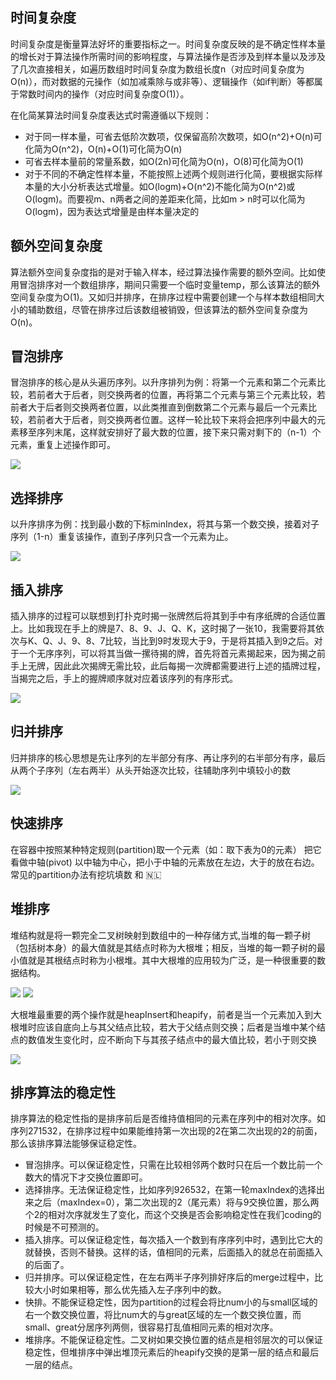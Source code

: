 <h2>时间复杂度</h2>
<p>时间复杂度是衡量算法好坏的重要指标之一。时间复杂度反映的是不确定性样本量的增长对于算法操作所需时间的影响程度，与算法操作是否涉及到样本量以及涉及了几次直接相关，如遍历数组时时间复杂度为数组长度n（对应时间复杂度为O(n)），而对数据的元操作（如加减乘除与或非等）、逻辑操作（如if判断）等都属于常数时间内的操作（对应时间复杂度O(1)）。
</p>
<p>在化简某算法时间复杂度表达式时需遵循以下规则：</p>

<ul>
    <li>对于同一样本量，可省去低阶次数项，仅保留高阶次数项，如O(n^2)+O(n)可化简为O(n^2)，O(n)+O(1)可化简为O(n)</li>
    <li>可省去样本量前的常量系数，如O(2n)可化简为O(n)，O(8)可化简为O(1)</li>
    <li>对于不同的不确定性样本量，不能按照上述两个规则进行化简，要根据实际样本量的大小分析表达式增量。如O(logm)+O(n^2)不能化简为O(n^2)或O(logm)。而要视m、n两者之间的差距来化简，比如m > n时可以化简为O(logm)，因为表达式增量是由样本量决定的</li>
</ul>

<h2>额外空间复杂度</h2>
<p>算法额外空间复杂度指的是对于输入样本，经过算法操作需要的额外空间。比如使用冒泡排序对一个数组排序，期间只需要一个临时变量temp，那么该算法的额外空间复杂度为O(1)。又如归并排序，在排序过程中需要创建一个与样本数组相同大小的辅助数组，尽管在排序过后该数组被销毁，但该算法的额外空间复杂度为O(n)。</p>


<h2>冒泡排序</h2>
<p>冒泡排序的核心是从头遍历序列。以升序排列为例：将第一个元素和第二个元素比较，若前者大于后者，则交换两者的位置，再将第二个元素与第三个元素比较，若前者大于后者则交换两者位置，以此类推直到倒数第二个元素与最后一个元素比较，若前者大于后者，则交换两者位置。这样一轮比较下来将会把序列中最大的元素移至序列末尾，这样就安排好了最大数的位置，接下来只需对剩下的（n-1）个元素，重复上述操作即可。</p>

![](https://user-gold-cdn.xitu.io/2019/2/19/169045adb8cae9fd?imageView2/0/w/1280/h/960/format/webp/ignore-error/1)

<h2>选择排序</h2>
<p>以升序排序为例：找到最小数的下标minIndex，将其与第一个数交换，接着对子序列（1-n）重复该操作，直到子序列只含一个元素为止。</p>

![](https://user-gold-cdn.xitu.io/2019/2/19/169045adc21bc014?imageView2/0/w/1280/h/960/format/webp/ignore-error/1)

<h2>插入排序</h2>
<p>插入排序的过程可以联想到打扑克时揭一张牌然后将其到手中有序纸牌的合适位置上。比如我现在手上的牌是7、8、9、J、Q、K，这时揭了一张10，我需要将其依次与K、Q、J、9、8、7比较，当比到9时发现大于9，于是将其插入到9之后。对于一个无序序列，可以将其当做一摞待揭的牌，首先将首元素揭起来，因为揭之前手上无牌，因此此次揭牌无需比较，此后每揭一次牌都需要进行上述的插牌过程，当揭完之后，手上的握牌顺序就对应着该序列的有序形式。</p>

![](https://user-gold-cdn.xitu.io/2019/2/19/169045adc2eba88c?imageView2/0/w/1280/h/960/format/webp/ignore-error/1)

<h2>归并排序</h2>
<p>归并排序的核心思想是先让序列的左半部分有序、再让序列的右半部分有序，最后从两个子序列（左右两半）从头开始逐次比较，往辅助序列中填较小的数</p>

![](https://user-gold-cdn.xitu.io/2019/2/19/169045adc484ee3e?imageView2/0/w/1280/h/960/format/webp/ignore-error/1)

<h2>快速排序</h2>
<p>在容器中按照某种特定规则(partition)取一个元素（如：取下表为0的元素） 把它看做中轴(pivot) 以中轴为中心，把小于中轴的元素放在左边，大于的放在右边。
常见的partition办法有挖坑填数 和 🇳🇱</p>

<h2>堆排序</h2>
<p>堆结构就是将一颗完全二叉树映射到数组中的一种存储方式,当堆的每一颗子树（包括树本身）的最大值就是其结点时称为大根堆；相反，当堆的每一颗子树的最小值就是其根结点时称为小根堆。其中大根堆的应用较为广泛，是一种很重要的数据结构。</p>

![](https://user-gold-cdn.xitu.io/2019/2/19/169045adc8a101c4?imageView2/0/w/1280/h/960/format/webp/ignore-error/1)
![](https://user-gold-cdn.xitu.io/2019/2/19/169045ae11912cf6?imageView2/0/w/1280/h/960/format/webp/ignore-error/1)
<p>大根堆最重要的两个操作就是heapInsert和heapify，前者是当一个元素加入到大根堆时应该自底向上与其父结点比较，若大于父结点则交换；后者是当堆中某个结点的数值发生变化时，应不断向下与其孩子结点中的最大值比较，若小于则交换</p>

![](https://user-gold-cdn.xitu.io/2019/2/19/169045ae138de589?imageView2/0/w/1280/h/960/format/webp/ignore-error/1)

<h2>排序算法的稳定性</h2>
<p>排序算法的稳定性指的是排序前后是否维持值相同的元素在序列中的相对次序。如序列271532，在排序过程中如果能维持第一次出现的2在第二次出现的2的前面，那么该排序算法能够保证稳定性。</p>
<ul>
    <li>冒泡排序。可以保证稳定性，只需在比较相邻两个数时只在后一个数比前一个数大的情况下才交换位置即可。</li>
    <li>选择排序。无法保证稳定性，比如序列926532，在第一轮maxIndex的选择出来之后（maxIndex=0），第二次出现的2（尾元素）将与9交换位置，那么两个2的相对次序就发生了变化，而这个交换是否会影响稳定性在我们coding的时候是不可预测的。</li>
    <li>插入排序。可以保证稳定性，每次插入一个数到有序序列中时，遇到比它大的就替换，否则不替换。这样的话，值相同的元素，后面插入的就总在前面插入的后面了。</li>
    <li>归并排序。可以保证稳定性，在左右两半子序列排好序后的merge过程中，比较大小时如果相等，那么优先插入左子序列中的数。</li>
    <li>快排。不能保证稳定性，因为partition的过程会将比num小的与small区域的右一个数交换位置，将比num大的与great区域的左一个数交换位置，而small、great分居序列两侧，很容易打乱值相同元素的相对次序。</li>
    <li>堆排序。不能保证稳定性。二叉树如果交换位置的结点是相邻层次的可以保证稳定性，但堆排序中弹出堆顶元素后的heapify交换的是第一层的结点和最后一层的结点。</li>
</ul>